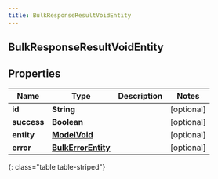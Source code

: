 ```yaml
---
title: BulkResponseResultVoidEntity
---
```


## BulkResponseResultVoidEntity

## Properties

| Name        | Type                                                           | Description | Notes      |
| ----------- | -------------------------------------------------------------- | ----------- | ---------- |
| **id**      | <!----><!---->**String**<!---->                                |             | [optional] |
| **success** | <!----><!---->**Boolean**<!---->                               |             | [optional] |
| **entity**  | <!----><!---->[**ModelVoid**](ModelVoid.md)<!---->             |             | [optional] |
| **error**   | <!----><!---->[**BulkErrorEntity**](BulkErrorEntity.md)<!----> |             | [optional] |

{: class="table table-striped"}
